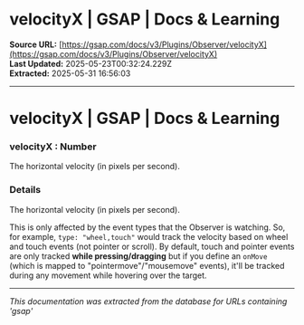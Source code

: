 # velocityX | GSAP | Docs & Learning

**Source URL:** [https://gsap.com/docs/v3/Plugins/Observer/velocityX](https://gsap.com/docs/v3/Plugins/Observer/velocityX)  
**Last Updated:** 2025-05-23T00:32:24.229Z  
**Extracted:** 2025-05-31 16:56:03

---

# velocityX | GSAP | Docs & Learning

### velocityX : Number

The horizontal velocity (in pixels per second).

### Details[​](#details "Direct link to Details")

The horizontal velocity (in pixels per second).

This is only affected by the event types that the Observer is watching. So, for example, `type: "wheel,touch"` would track the velocity based on wheel and touch events (not pointer or scroll). By default, touch and pointer events are only tracked **while pressing/dragging** but if you define an `onMove` (which is mapped to "pointermove"/"mousemove" events), it'll be tracked during any movement while hovering over the target.

---

*This documentation was extracted from the database for URLs containing 'gsap'*
